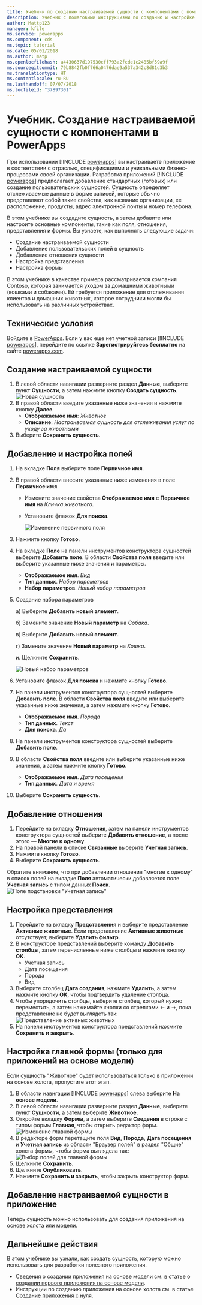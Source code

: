 ```yaml
---
title: Учебник по созданию настраиваемой сущности с компонентами с помощью PowerApps | Документы Майкрософт
description: Учебник с пошаговыми инструкциями по созданию и настройке сущности для использования в приложении PowerApps.
author: Mattp123
manager: kfile
ms.service: powerapps
ms.component: cds
ms.topic: tutorial
ms.date: 05/01/2018
ms.author: matp
ms.openlocfilehash: a4430637d197530cff793a2fcde1c2485bf59a9f
ms.sourcegitcommit: 79b8842fb0f766a0476dae9a537a342c8d81d3b3
ms.translationtype: HT
ms.contentlocale: ru-RU
ms.lasthandoff: 07/07/2018
ms.locfileid: "37897301"
---
```

# <a name="tutorial-create-a-custom-entity-that-has-components-in-powerapps"></a>Учебник. Создание настраиваемой сущности с компонентами в PowerApps

При использовании [!INCLUDE [powerapps](../../includes/powerapps.md)] вы настраиваете приложение в соответствии с отраслью, спецификациями и уникальными бизнес-процессами своей организации. Разработка приложений [!INCLUDE [powerapps](../../includes/powerapps.md)] предполагает добавление стандартных (готовых) или создание пользовательских сущностей. Сущность определяет отслеживаемые данные в форме записей, которые обычно представляют собой такие свойства, как название организации, ее расположение, продукты, адрес электронной почты и номер телефона. 

В этом учебнике вы создадите сущность, а затем добавите или настроите основные компоненты, такие как поля, отношения, представления и формы. Вы узнаете, как выполнять следующие задачи:

- Создание настраиваемой сущности
- Добавление пользовательских полей в сущность
- Добавление отношения сущности
- Настройка представления 
- Настройка формы

В этом учебнике в качестве примера рассматривается компания Contoso, которая занимается уходом за домашними животными (кошками и собаками). Ей требуется приложение для отслеживания клиентов и домашних животных, которое сотрудники могли бы использовать на различных устройствах.

## <a name="prerequisites"></a>Технические условия

Войдите в [PowerApps](https://powerapps.microsoft.com/). Если у вас еще нет учетной записи [!INCLUDE [powerapps](../../includes/powerapps.md)], перейдите по ссылке **Зарегистрируйтесь бесплатно** на сайте [powerapps.com](https://web.powerapps.com).

## <a name="create-a-custom-entity"></a>Создание настраиваемой сущности

1. В левой области навигации разверните раздел **Данные**, выберите пункт **Сущности**, а затем нажмите кнопку **Создать сущность**.
    ![Новая сущность](media/create-custom-entity/create-new-entity.png)
2. В правой области введите указанные ниже значения и нажмите кнопку **Далее**.
   - **Отображаемое имя**: *Животное* 
   - **Описание**: *Настраиваемая сущность для отслеживания услуг по уходу за животными*
3. Выберите **Сохранить сущность**.

## <a name="add-and-customize-fields"></a>Добавление и настройка полей
 
1. На вкладке **Поля** выберите поле **Первичное имя**.
2. В правой области внесите указанные ниже изменения в поле **Первичное имя**. 
   - Измените значение свойства **Отображаемое имя** с **Первичное имя** на *Кличка животного*.
   - Установите флажок **Для поиска**.  
  
     ![Изменение первичного поля](media/create-custom-entity/primary-field.png)
3. Нажмите кнопку **Готово**.
4. На вкладке **Поле** на панели инструментов конструктора сущностей выберите **Добавить поле**. В области **Свойства поля** введите или выберите указанные ниже значения и параметры.
   - **Отображаемое имя**. *Вид*
   - **Тип данных**. *Набор параметров*
   - **Набор параметров**. *Новый набор параметров*
5. Создание набора параметров

   а) Выберите **Добавить новый элемент**. 
  
   б) Замените значение **Новый параметр** на *Собака*. 
   
   в) Выберите **Добавить новый элемент**. 
    
   г)  Замените значение **Новый параметр** на *Кошка*. 
    
   и. Щелкните **Сохранить**. 

   ![Новый набор параметров](media/create-custom-entity/optionset-add-items.png)

6. Установите флажок **Для поиска** и нажмите кнопку **Готово**.

7. На панели инструментов конструктора сущностей выберите **Добавить поле**. В области **Свойства поля** введите или выберите указанные ниже значения, а затем нажмите кнопку **Готово**.
   - **Отображаемое имя**. *Порода*
   - **Тип данных**. *Текст*
   - **Для поиска**. *Да*

8. На панели инструментов конструктора сущностей выберите **Добавить поле**. 

9. В области **Свойства поля** введите или выберите указанные ниже значения, а затем нажмите кнопку **Готово**. 
   - **Отображаемое имя**. *Дата посещения*
   - **Тип данных**. *Дата и время*

10. Выберите **Сохранить сущность**.

## <a name="add-a-relationship"></a>Добавление отношения

1. Перейдите на вкладку **Отношения**, затем на панели инструментов конструктора сущностей выберите **Добавить отношение**, а после этого — **Многие к одному**. 
2. На правой панели в списке **Связанные** выберите **Учетная запись**.
3. Нажмите кнопку **Готово**.
4. Выберите **Сохранить сущность**.

Обратите внимание, что при добавлении отношения "многие к одному" в список полей на вкладке **Поля** автоматически добавляется поле **Учетная запись** с типом данных **Поиск**. ![Поле подстановки "Учетная запись"](media/create-custom-entity/account-lookup-field.png)

## <a name="customize-a-view"></a>Настройка представления

1. Перейдите на вкладку **Представления** и выберите представление **Активные животные**. Если представление **Активные животные** отсутствует, выберите **Удалить фильтр**.
2. В конструкторе представлений выберите команду **Добавить столбцы**, затем перечисленные ниже столбцы и нажмите кнопку **ОК**.
   - Учетная запись
   - Дата посещения 
   - Порода 
   - Вид
3. Выберите столбец **Дата создания**, нажмите **Удалить**, а затем нажмите кнопку **ОК**, чтобы подтвердить удаление столбца.
4. Чтобы упорядочить столбцы, выберите столбец, который нужно переместить, а затем нажимайте кнопки со стрелками <- и ->, пока представление не будет выглядеть так:
    ![Представление активных животных](media/create-custom-entity/active-pets-view.png)
5. На панели инструментов конструктора представлений нажмите **Сохранить и закрыть**.  

## <a name="model-driven-apps-only-customize-the-main-form"></a>Настройка главной формы (только для приложений на основе модели)

Если сущность "Животное" будет использоваться только в приложении на основе холста, пропустите этот этап. 

1. В области навигации [!INCLUDE [powerapps](../../includes/powerapps.md)] слева выберите **На основе модели**.
2. В левой области навигации разверните раздел **Данные**, выберите пункт **Сущности**, а затем выберите **Животное**.
3. Откройте вкладку **Формы**, а затем выберите **Сведения** в строке с типом формы **Главная**, чтобы открыть редактор форм.
    ![Изменение главной формы](media/create-custom-entity/main-form-edit.png)
4. В редакторе форм перетащите поля **Вид**, **Порода**, **Дата посещения** и **Учетная запись** из области "Браузер полей" в раздел "Общие" холста формы, чтобы форма выглядела так:
    ![Выбор полей для главной формы](media/create-custom-entity/main-form-edit2.png) 
5. Щелкните **Сохранить**.
6. Щелкните **Опубликовать**.
7. Нажмите **Сохранить и закрыть**, чтобы закрыть конструктор форм.

## <a name="add-the-custom-entity-to-an-app"></a>Добавление настраиваемой сущности в приложение

Теперь сущность можно использовать для создания приложения на основе холста или модели. 

## <a name="next-steps"></a>Дальнейшие действия

В этом учебнике вы узнали, как создать сущность, которую можно использовать для разработки полезного приложения. 
- Сведения о создании приложения на основе модели см. в статье о [создании первого приложения на основе модели](../model-driven-apps/build-first-model-driven-app.md).
- Инструкции по созданию приложения на основе холста см. в статье [Создание приложения с нуля](../canvas-apps/get-started-create-from-blank.md).

